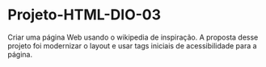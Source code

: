 # Projeto-HTML-DIO-03
Criar uma página Web usando o wikipedia de inspiração. A proposta desse projeto foi modernizar o layout e usar tags iniciais de acessibilidade para a página.
